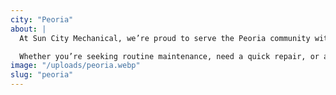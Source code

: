 ```yaml
---
city: "Peoria"
about: |
  At Sun City Mechanical, we’re proud to serve the Peoria community with dependable HVAC services that keep your home comfortable year-round. Our experienced team is dedicated to providing expert heating, cooling, and air quality solutions tailored to meet the specific needs of Peoria residents.

  Whether you’re seeking routine maintenance, need a quick repair, or are considering a new system installation, our skilled technicians are here to assist. We’re committed to ensuring your Peoria home remains comfortable and your HVAC system runs efficiently, so you can enjoy a worry-free environment every day.
image: "/uploads/peoria.webp"
slug: "peoria"
---
```

